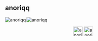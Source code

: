 ## anoriqq

<img align="left" src="https://github-readme-stats.anoriqq.vercel.app/api/top-langs/?username=anoriqq&hide=html&theme=dark" alt="anoriqq" />
<img align="center" src="https://github-readme-stats.anoriqq.vercel.app/api?username=anoriqq&show_icons=true&count_private=true&theme=dark&line_height=33" alt="anoriqq" />

<p align="center">
<a href="https://twitter.com/anoriqq" target="blank"><img align="center" src="https://cdn.jsdelivr.net/npm/simple-icons@3.0.1/icons/twitter.svg" alt="anoriqq" height="30" width="30" /></a>
<a href="https://fb.com/anoriqq" target="blank"><img align="center" src="https://cdn.jsdelivr.net/npm/simple-icons@3.0.1/icons/facebook.svg" alt="anoriqq" height="30" width="30" /></a>
</p>
